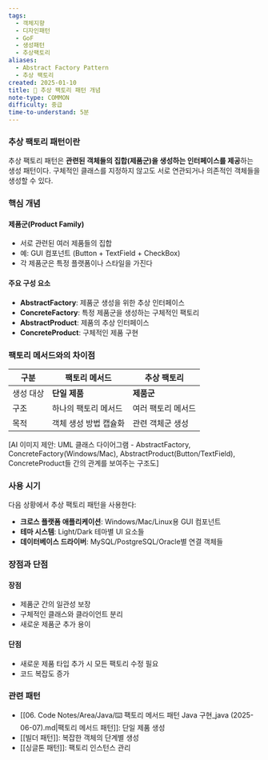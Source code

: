 ```yaml
---
tags:
  - 객체지향
  - 디자인패턴
  - GoF
  - 생성패턴
  - 추상팩토리
aliases:
  - Abstract Factory Pattern
  - 추상 팩토리
created: 2025-01-10
title: 📝 추상 팩토리 패턴 개념
note-type: COMMON
difficulty: 중급
time-to-understand: 5분
---
```


### 추상 팩토리 패턴이란

추상 팩토리 패턴은 **관련된 객체들의 집합(제품군)을 생성하는 인터페이스를 제공**하는 생성 패턴이다. 구체적인 클래스를 지정하지 않고도 서로 연관되거나 의존적인 객체들을 생성할 수 있다.

### 핵심 개념

#### 제품군(Product Family)
- 서로 관련된 여러 제품들의 집합
- 예: GUI 컴포넌트 (Button + TextField + CheckBox)
- 각 제품군은 특정 플랫폼이나 스타일을 가진다

#### 주요 구성 요소
- **AbstractFactory**: 제품군 생성을 위한 추상 인터페이스
- **ConcreteFactory**: 특정 제품군을 생성하는 구체적인 팩토리
- **AbstractProduct**: 제품의 추상 인터페이스
- **ConcreteProduct**: 구체적인 제품 구현

### 팩토리 메서드와의 차이점

| 구분 | 팩토리 메서드 | 추상 팩토리 |
|------|---------------|-------------|
| 생성 대상 | **단일 제품** | **제품군** |
| 구조 | 하나의 팩토리 메서드 | 여러 팩토리 메서드 |
| 목적 | 객체 생성 방법 캡슐화 | 관련 객체군 생성 |

[AI 이미지 제안: UML 클래스 다이어그램 - AbstractFactory, ConcreteFactory(Windows/Mac), AbstractProduct(Button/TextField), ConcreteProduct들 간의 관계를 보여주는 구조도]

### 사용 시기

다음 상황에서 추상 팩토리 패턴을 사용한다:

- **크로스 플랫폼 애플리케이션**: Windows/Mac/Linux용 GUI 컴포넌트
- **테마 시스템**: Light/Dark 테마별 UI 요소들
- **데이터베이스 드라이버**: MySQL/PostgreSQL/Oracle별 연결 객체들

### 장점과 단점

#### 장점
- 제품군 간의 일관성 보장
- 구체적인 클래스와 클라이언트 분리
- 새로운 제품군 추가 용이

#### 단점
- 새로운 제품 타입 추가 시 모든 팩토리 수정 필요
- 코드 복잡도 증가

### 관련 패턴

- [[06. Code Notes/Area/Java/⌨️ 팩토리 메서드 패턴 Java 구현_java (2025-06-07).md|팩토리 메서드 패턴]]: 단일 제품 생성
- [[빌더 패턴]]: 복잡한 객체의 단계별 생성
- [[싱글톤 패턴]]: 팩토리 인스턴스 관리 